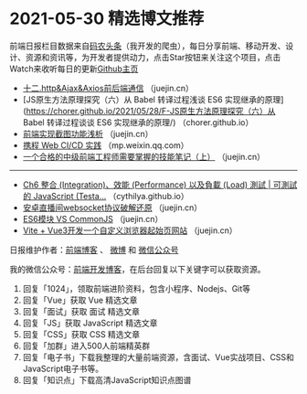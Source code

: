 # 2021-05-30 精选博文推荐

前端日报栏目数据来自[码农头条](https://toutiao.qdkfweb.cn/)（我开发的爬虫），每日分享前端、移动开发、设计、资源和资讯等，为开发者提供动力，点击Star按钮来关注这个项目，点击Watch来收听每日的更新[Github主页](https://github.com/kujian/frontendDaily)
* [十二.http&amp;Ajax&amp;Axios前后端通信](https://juejin.cn/post/6967571983311568903) （juejin.cn）
* [JS原生方法原理探究（六）从 Babel 转译过程浅谈 ES6 实现继承的原理](https://chorer.github.io/2021/05/28/F-JS原生方法原理探究（六）从 Babel 转译过程谈谈 ES6 实现继承的原理/) （chorer.github.io）
* [前端实现截图功能浅析](https://juejin.cn/post/6967527613967368228) （juejin.cn）
* [携程 Web CI/CD 实践](https://mp.weixin.qq.com/s/sIENp-pPjBPwWTJKZcy-vg) （mp.weixin.qq.com）
* [一个合格的中级前端工程师需要掌握的技能笔记（上）](https://juejin.cn/post/6967706992106438687) （juejin.cn）

***
* [Ch6 整合 (Integration)、效能 (Performance) 以及負載 (Load) 測試 | 可測試的 JavaScript (Testa&#8230;](https://cythilya.github.io/2021/05/29/integration-performance-load/) （cythilya.github.io）
* [安卓直播间websocket协议破解还原](https://juejin.cn/post/6967633103904833550) （juejin.cn）
* [ES6模块 VS CommonJS](https://juejin.cn/post/6967614137098567717) （juejin.cn）
* [Vite + Vue3开发一个自定义浏览器起始页网站](https://juejin.cn/post/6967588280070045733) （juejin.cn）

日报维护作者：[前端博客](https://qdkfweb.cn/) 、 [微博](http://weibo.com/kujian) 和 [微信公众号](https://open.weixin.qq.com/qr/code?username=caibaojian_com)

我的微信公众号：[前端开发博客](https://open.weixin.qq.com/qr/code?username=caibaojian_com)，在后台回复以下关键字可以获取资源。

1. 回复「1024」，领取前端进阶资料，包含小程序、Nodejs、Git等
2. 回复「Vue」获取 Vue 精选文章
3. 回复「面试」获取 面试 精选文章
4. 回复「JS」获取 JavaScript 精选文章
5. 回复「CSS」获取 CSS 精选文章
6. 回复「加群」进入500人前端精英群
7. 回复「电子书」下载我整理的大量前端资源，含面试、Vue实战项目、CSS和JavaScript电子书等。
8. 回复「知识点」下载高清JavaScript知识点图谱